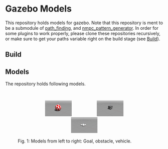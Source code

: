 # Gazebo Models

This repository holds models for gazebo. Note that this repository is ment to be a submodule of [path_finding](https://github.com/mhubii/path_finding.git), and [nmpc_pattern_generator](https://github.com/mhubii/nmpc_pattern_generator). In order for some plugins to work properly, please clone these repositories recursively, or make sure to get your paths variable right on the build stage (see [Build](#build)).

## Build



## Models

The repository holds following models.

<br>
<figure>
  <p align="center"><img src="img/goal.jpg" width="20%" height="20%" hspace="40"><img src="img/obstacle.jpg" width="20%" height="20%" hspace="40"><img src="img/vehicle.jpg" width="20%" height="20%" hspace="40"></p>
  <figcaption>Fig. 1: Models from left to right: Goal, obstacle, vehicle. </figcaption>
</figure>
<br><br>
